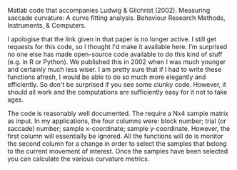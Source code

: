 Matlab code that accompanies Ludwig &amp; Gilchrist (2002). Measuring saccade curvature: A curve fitting analysis. Behaviour Research Methods, Instruments, &amp; Computers.

I apologise that the link given in that paper is no longer active. I still get requests for this code, so I thought I'd make it available here. I’m surprised no one else has made open-source code available to do this kind of stuff (e.g. in R or Python). We published this in 2002 when I was much younger and certainly much less wiser. I am pretty sure that if I had to write these functions afresh, I would be able to do so much more elegantly and efficiently. So don't be surprised if you see some clunky code. However, it should all work and the computations are sufficiently easy for it not to take ages.

The code is reasonably well documented. The require a Nx4 sample matrix as input. In my applications, the four columns were: block number; trial (or saccade) number; sample x-coordinate; sample y-coordinate. However, the first column will essentially be ignored. All the functions will do is monitor the second column for a change in order to select the samples that belong to the current movement of interest. Once the samples have been selected you can calculate the various curvature metrics.
